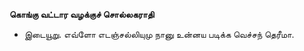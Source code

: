 **கொங்கு வட்டார வழக்குச் சொல்லகராதி**
- இடையூறு. எவ்ளோ எடஞ்சல்லியுமு நானு உன்னய படிக்க வெச்சந் தெரீமா.

